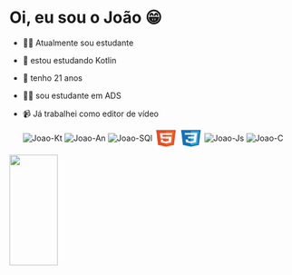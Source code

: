 # Oi, eu sou o João 😁


- 👨‍🎓 Atualmente sou estudante
- 📱 estou estudando Kotlin
- 🕺 tenho 21 anos
- 👨‍💻 sou estudante em ADS
- 📹 Já trabalhei como editor de vídeo


  <img align="center" alt="Joao-Kt" height="30" width="40" src="https://cdn.jsdelivr.net/gh/devicons/devicon@latest/icons/kotlin/kotlin-original.svg">
  <img align="center" alt="Joao-An" height="30" width="40" src="https://cdn.jsdelivr.net/gh/devicons/devicon@latest/icons/androidstudio/androidstudio-original.svg">
  <img align="center" alt="Joao-SQl" height="30" width="40" src="https://cdn.jsdelivr.net/gh/devicons/devicon@latest/icons/mysql/mysql-original-wordmark.svg">
  <img align="center" alt="Joao-HTML" height="30" width="40" src="https://raw.githubusercontent.com/devicons/devicon/master/icons/html5/html5-original.svg">
  <img align="center" alt="Joao-CSS" height="30" width="40" src="https://raw.githubusercontent.com/devicons/devicon/master/icons/css3/css3-original.svg">
  <img align="center" alt="Joao-Js" height="30" width="40" src="https://cdn.jsdelivr.net/gh/devicons/devicon@latest/icons/javascript/javascript-original.svg">
  <img align="center" alt="Joao-C" height="30" width="40" src="https://cdn.jsdelivr.net/gh/devicons/devicon@latest/icons/c/c-original.svg">
</div>
<div>  
  <img width="41%" height="195px" src="https://github-readme-stats.vercel.app/api/top-langs/?username=JoaoAMG&layout=compact&hide_border=true&title_color=00bfbf&text_color=00bfbf&bg_color=0d1117" />
</div>


